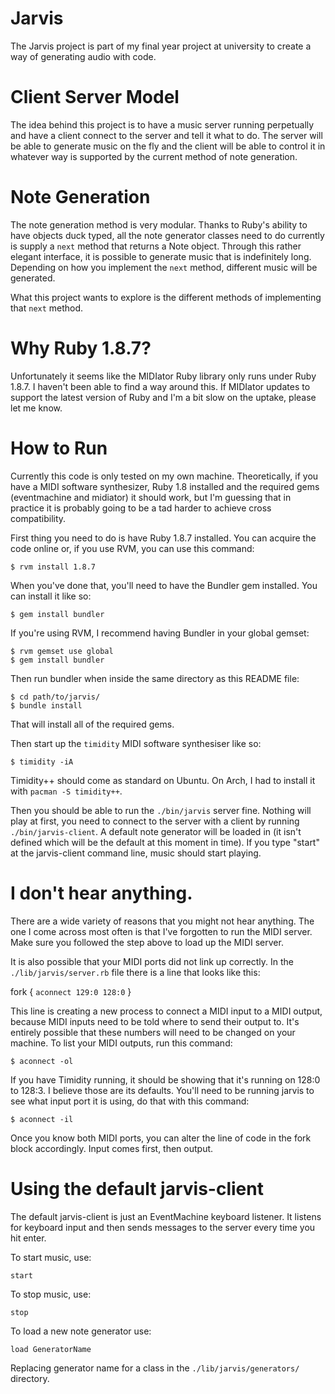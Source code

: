 # Jarvis

The Jarvis project is part of my final year project at university to create a
way of generating audio with code.

# Client Server Model

The idea behind this project is to have a music server running perpetually and
have a client connect to the server and tell it what to do. The server will be
able to generate music on the fly and the client will be able to control it in
whatever way is supported by the current method of note generation.

# Note Generation

The note generation method is very modular. Thanks to Ruby's ability to have
objects duck typed, all the note generator classes need to do currently is
supply a `next` method that returns a Note object. Through this rather elegant
interface, it is possible to generate music that is indefinitely long. Depending
on how you implement the `next` method, different music will be generated.

What this project wants to explore is the different methods of implementing that
`next` method.

# Why Ruby 1.8.7?

Unfortunately it seems like the MIDIator Ruby library only runs under Ruby
1.8.7. I haven't been able to find a way around this. If MIDIator updates to
support the latest version of Ruby and I'm a bit slow on the uptake, please let
me know.

# How to Run

Currently this code is only tested on my own machine. Theoretically, if you have
a MIDI software synthesizer, Ruby 1.8 installed and the required gems
(eventmachine and midiator) it should work, but I'm guessing that in practice it
is probably going to be a tad harder to achieve cross compatibility.

First thing you need to do is have Ruby 1.8.7 installed. You can acquire the
code online or, if you use RVM, you can use this command:

    $ rvm install 1.8.7

When you've done that, you'll need to have the Bundler gem installed. You can
install it like so:

    $ gem install bundler

If you're using RVM, I recommend having Bundler in your global gemset:

    $ rvm gemset use global
    $ gem install bundler

Then run bundler when inside the same directory as this README file:

    $ cd path/to/jarvis/
    $ bundle install

That will install all of the required gems.

Then start up the `timidity` MIDI software synthesiser like so:

    $ timidity -iA

Timidity++ should come as standard on Ubuntu. On Arch, I had to install it with
`pacman -S timidity++`.

Then you should be able to run the `./bin/jarvis` server fine. Nothing will play
at first, you need to connect to the server with a client by running
`./bin/jarvis-client`. A default note generator will be loaded in (it isn't
defined which will be the default at this moment in time). If you type "start"
at the jarvis-client command line, music should start playing.

# I don't hear anything.

There are a wide variety of reasons that you might not hear anything. The one I
come across most often is that I've forgotten to run the MIDI server. Make sure
you followed the step above to load up the MIDI server.

It is also possible that your MIDI ports did not link up correctly. In the
`./lib/jarvis/server.rb` file there is a line that looks like this:

   fork { `aconnect 129:0 128:0` }

This line is creating a new process to connect a MIDI input to a MIDI output,
because MIDI inputs need to be told where to send their output to. It's entirely
possible that these numbers will need to be changed on your machine. To list
your MIDI outputs, run this command:

    $ aconnect -ol

If you have Timidity running, it should be showing that it's running on 128:0 to
128:3. I believe those are its defaults. You'll need to be running jarvis to see
what input port it is using, do that with this command:

    $ aconnect -il

Once you know both MIDI ports, you can alter the line of code in the fork block
accordingly. Input comes first, then output.

# Using the default jarvis-client

The default jarvis-client is just an EventMachine keyboard listener. It listens
for keyboard input and then sends messages to the server every time you hit
enter.

To start music, use:

    start

To stop music, use:

    stop

To load a new note generator use:

    load GeneratorName

Replacing generator name for a class in the `./lib/jarvis/generators/`
directory.
